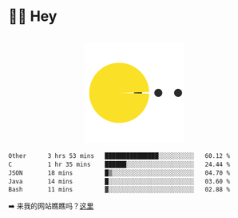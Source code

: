 
# 👋🏻 Hey
<div align="center">
	<br>
	<img src="https://raw.githubusercontent.com/Aniket965/Aniket965/master/pacman.svg?sanitize=true" width="200" height="200">
	<br>
</div>

<!--START_SECTION:waka-->

```txt
Other      3 hrs 53 mins   ███████████████░░░░░░░░░░   60.12 %
C          1 hr 35 mins    ██████░░░░░░░░░░░░░░░░░░░   24.44 %
JSON       18 mins         █▒░░░░░░░░░░░░░░░░░░░░░░░   04.70 %
Java       14 mins         █░░░░░░░░░░░░░░░░░░░░░░░░   03.60 %
Bash       11 mins         ▓░░░░░░░░░░░░░░░░░░░░░░░░   02.88 %
```

<!--END_SECTION:waka-->

 ➡️  来我的网站瞧瞧吗？[这里](https://www.shaolongfei.com)
